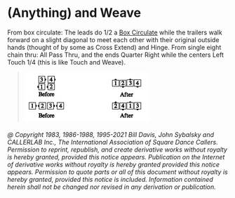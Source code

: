 
# (Anything) and Weave

From box circulate: The leads do 1/2 a [Box Circulate](../b1/circulate.md) while
the trailers walk forward on a slight diagonal to meet each other with their original
outside hands (thought of by some as Cross Extend) and Hinge. From
single eight chain thru: All Pass Thru, and the ends Quarter Right while
the centers Left Touch 1/4 (this is like Touch and Weave).

> 
> ![alt](anything_and_weave.png)
>

###### @ Copyright 1983, 1986-1988, 1995-2021 Bill Davis, John Sybalsky and CALLERLAB Inc., The International Association of Square Dance Callers. Permission to reprint, republish, and create derivative works without royalty is hereby granted, provided this notice appears. Publication on the Internet of derivative works without royalty is hereby granted provided this notice appears. Permission to quote parts or all of this document without royalty is hereby granted, provided this notice is included. Information contained herein shall not be changed nor revised in any derivation or publication.
